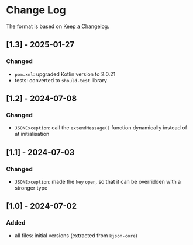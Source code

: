 # Change Log

The format is based on [Keep a Changelog](http://keepachangelog.com/).

## [1.3] - 2025-01-27
### Changed
- `pom.xml`: upgraded Kotlin version to 2.0.21
- tests: converted to `should-test` library

## [1.2] - 2024-07-08
### Changed
- `JSONException`: call the `extendMessage()` function dynamically instead of at initialisation

## [1.1] - 2024-07-03
### Changed
- `JSONException`: made the `key` `open`, so that it can be overridden with a stronger type

## [1.0] - 2024-07-02
### Added
- all files: initial versions (extracted from `kjson-core`)
